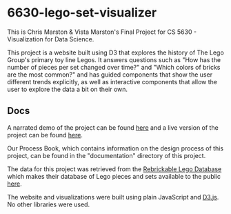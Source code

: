 # 6630-lego-set-visualizer

This is Chris Marston & Vista Marston's Final Project for CS 5630 - Visualization for Data Science.

This project is a website built using D3 that explores the history of The Lego Group's primary toy line Legos. It answers questions such as "How has the number of pieces per set changed over time?" and "Which colors of bricks are the most common?" and has guided components that show the user different trends explicitly, as well as interactive components that allow the user to explore the data a bit on their own.

## Docs

A narrated demo of the project can be found [here](TODO) and a live version of the project can be found [here](https://krisairdancer.github.io/6630-lego-set-visualizer/index.html).

Our Process Book, which contains information on the design process of this project, can be found in the "documentation" directory of this project.

The data for this project was retrieved from the [Rebrickable Lego Database](https://rebrickable.com/) which makes their database of Lego pieces and sets available to the public [here](https://rebrickable.com/downloads/).

The website and visualizations were built using plain JavaScript and [D3.js](https://d3js.org/). No other libraries were used.






